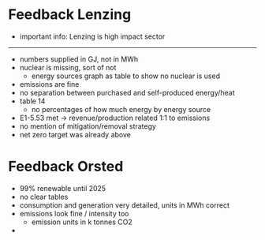 # Feedback Lenzing
- important info: Lenzing is high impact sector
---
- numbers supplied in GJ, not in MWh
- nuclear is missing, sort of not
	- energy sources graph as table to show no nuclear is used
- emissions are fine
- no separation between purchased and self-produced energy/heat
- table 14
	- no percentages of how much energy by energy source
- E1-5.53 met -> revenue/production related 1:1 to emissions
- no mention of mitigation/removal strategy
- net zero target was already above

# Feedback Orsted
- 99% renewable until 2025
- no clear tables
- consumption and generation very detailed, units in MWh correct
- emissions look fine / intensity too
	- emission units in k tonnes CO2
- 